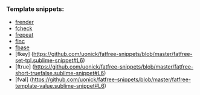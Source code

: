 ### Template snippets:
* [frender](https://github.com/uonick/fatfree-snippets/blob/master/fatfree-template.sublime-snippet#L6)
* [fcheck](https://github.com/uonick/fatfree-snippets/blob/master/fatfree-check.sublime-snippet#L9)
* [frepeat](https://github.com/uonick/fatfree-snippets/blob/master/fatfree-repeat.sublime-snippet#L8)
* [finc](https://github.com/uonick/fatfree-snippets/blob/master/fatfree-includetag.sublime-snippet#L6)
* [fbase](https://github.com/uonick/fatfree-snippets/blob/master/fatfree-base.sublime-snippet#L3)
* [fkey] (https://github.com/uonick/fatfree-snippets/blob/master/fatfree-set-tpl.sublime-snippet#L6)
* [ftrue]  (https://github.com/uonick/fatfree-snippets/blob/master/fatfree-short-truefalse.sublime-snippet#L6)
* [fval] (https://github.com/uonick/fatfree-snippets/blob/master/fatfree-template-value.sublime-snippet#L6)